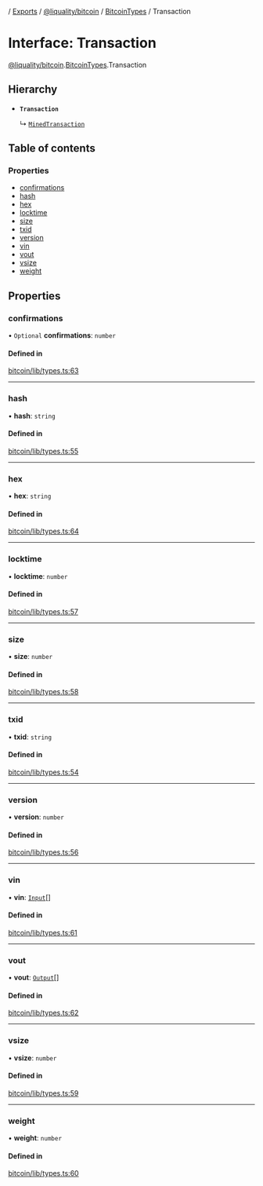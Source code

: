 [](../README.md) / [Exports](../modules.md) / [@liquality/bitcoin](../modules/liquality_bitcoin.md) / [BitcoinTypes](../modules/liquality_bitcoin.BitcoinTypes.md) / Transaction

# Interface: Transaction

[@liquality/bitcoin](../modules/liquality_bitcoin.md).[BitcoinTypes](../modules/liquality_bitcoin.BitcoinTypes.md).Transaction

## Hierarchy

- **`Transaction`**

  ↳ [`MinedTransaction`](liquality_bitcoin.BitcoinTypes.BitcoinJsonRpcTypes.MinedTransaction.md)

## Table of contents

### Properties

- [confirmations](liquality_bitcoin.BitcoinTypes.Transaction.md#confirmations)
- [hash](liquality_bitcoin.BitcoinTypes.Transaction.md#hash)
- [hex](liquality_bitcoin.BitcoinTypes.Transaction.md#hex)
- [locktime](liquality_bitcoin.BitcoinTypes.Transaction.md#locktime)
- [size](liquality_bitcoin.BitcoinTypes.Transaction.md#size)
- [txid](liquality_bitcoin.BitcoinTypes.Transaction.md#txid)
- [version](liquality_bitcoin.BitcoinTypes.Transaction.md#version)
- [vin](liquality_bitcoin.BitcoinTypes.Transaction.md#vin)
- [vout](liquality_bitcoin.BitcoinTypes.Transaction.md#vout)
- [vsize](liquality_bitcoin.BitcoinTypes.Transaction.md#vsize)
- [weight](liquality_bitcoin.BitcoinTypes.Transaction.md#weight)

## Properties

### confirmations

• `Optional` **confirmations**: `number`

#### Defined in

[bitcoin/lib/types.ts:63](https://github.com/liquality/chainabstractionlayer/blob/c190aa67/packages/bitcoin/lib/types.ts#L63)

___

### hash

• **hash**: `string`

#### Defined in

[bitcoin/lib/types.ts:55](https://github.com/liquality/chainabstractionlayer/blob/c190aa67/packages/bitcoin/lib/types.ts#L55)

___

### hex

• **hex**: `string`

#### Defined in

[bitcoin/lib/types.ts:64](https://github.com/liquality/chainabstractionlayer/blob/c190aa67/packages/bitcoin/lib/types.ts#L64)

___

### locktime

• **locktime**: `number`

#### Defined in

[bitcoin/lib/types.ts:57](https://github.com/liquality/chainabstractionlayer/blob/c190aa67/packages/bitcoin/lib/types.ts#L57)

___

### size

• **size**: `number`

#### Defined in

[bitcoin/lib/types.ts:58](https://github.com/liquality/chainabstractionlayer/blob/c190aa67/packages/bitcoin/lib/types.ts#L58)

___

### txid

• **txid**: `string`

#### Defined in

[bitcoin/lib/types.ts:54](https://github.com/liquality/chainabstractionlayer/blob/c190aa67/packages/bitcoin/lib/types.ts#L54)

___

### version

• **version**: `number`

#### Defined in

[bitcoin/lib/types.ts:56](https://github.com/liquality/chainabstractionlayer/blob/c190aa67/packages/bitcoin/lib/types.ts#L56)

___

### vin

• **vin**: [`Input`](liquality_bitcoin.BitcoinTypes.Input.md)[]

#### Defined in

[bitcoin/lib/types.ts:61](https://github.com/liquality/chainabstractionlayer/blob/c190aa67/packages/bitcoin/lib/types.ts#L61)

___

### vout

• **vout**: [`Output`](liquality_bitcoin.BitcoinTypes.Output.md)[]

#### Defined in

[bitcoin/lib/types.ts:62](https://github.com/liquality/chainabstractionlayer/blob/c190aa67/packages/bitcoin/lib/types.ts#L62)

___

### vsize

• **vsize**: `number`

#### Defined in

[bitcoin/lib/types.ts:59](https://github.com/liquality/chainabstractionlayer/blob/c190aa67/packages/bitcoin/lib/types.ts#L59)

___

### weight

• **weight**: `number`

#### Defined in

[bitcoin/lib/types.ts:60](https://github.com/liquality/chainabstractionlayer/blob/c190aa67/packages/bitcoin/lib/types.ts#L60)

